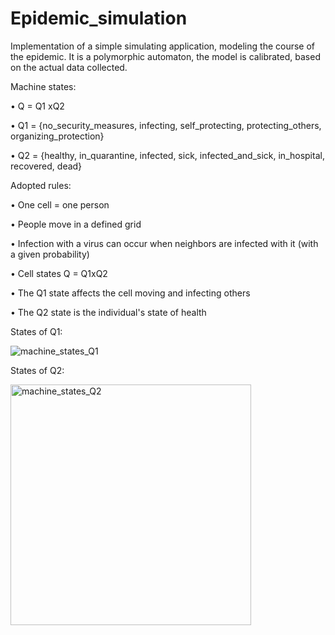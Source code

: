 # Epidemic_simulation
Implementation of a simple simulating application, modeling the course of the epidemic. It is a polymorphic automaton, the model is calibrated, based on the actual data collected.

Machine states:

• Q = Q1 xQ2

• Q1 = {no_security_measures, infecting, self_protecting, protecting_others, organizing_protection}

• Q2 = {healthy, in_quarantine, infected, sick, infected_and_sick, in_hospital, recovered, dead}

Adopted rules:

• One cell = one person

• People move in a defined grid

• Infection with a virus can occur when neighbors are infected with it (with a given probability)

• Cell states Q = Q1xQ2

• The Q1 state affects the cell moving and infecting others

• The Q2 state is the individual's state of health

States of Q1:

![machine_states_Q1](https://user-images.githubusercontent.com/75940256/118342314-1b36ef80-b523-11eb-9eba-13700eecb67b.png)

States of Q2:

<img width="385" alt="machine_states_Q2" src="https://user-images.githubusercontent.com/75940256/118342719-dc099e00-b524-11eb-908b-de7f80656746.png">

